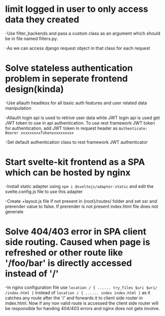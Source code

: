 # limit logged in user to only access data they created

  -Use filter_backends and pass a custom class as an argument which should be in file named filters.py.
  
  -As we can access django request object in that class for each request
  
# Solve stateless authentication problem in seperate frontend design(kinda)

  -Use allauth headless for all basic auth features and user related data manipulation
  
  -Allauth login api is used to retrive user data while JWT login api is used get JWT token to use in api authentication. To use rest framework JWT token for authentication, add JWT token in request header as `Authenticate: Bearer xxxxxxxxxTokenxxxxxxxxxx`
  
  -Set default authentication class to rest framework JWT authenticator

# Start svelte-kit frontend as a SPA which can be hosted by nginx  

  -Install static adapter using `npm i @sveltejs/adapter-static` and edit the svelte.config.js file to use this adapter

  -Create +layout.js file if not present in {root}/routes/ folder and set ssr and prerender value to false. If prerender is not present index.html file does not generate

# Solve 404/403 error in SPA client side routing. Caused when page is refreshed or other route like '/foo/bar' is directly accessed instead of '/'

  -In nginx configuration file use `location / { ...... try_files $uri $uri/ /index.html }` instead of `location / { ...... index index.html }` as it catches any route after the '/' and forwards it to client side router in index.html. Now if any non valid route is accessed the client side router will be responsible for handing 404/403 errors and nginx does not gets involve.
